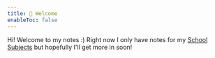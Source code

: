 ```yaml
---
title: 👋 Welcome
enableToc: false
---
```


Hi! Welcome to my notes :)
Right now I only have notes for my [School Subjects](notes/School-Subjects/School-Subjects.md) but hopefully I'll get more in soon!

